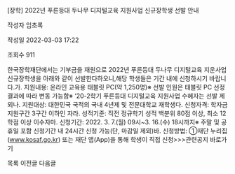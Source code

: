 [장학] 2022년 푸른등대 두나무 디지털교육 지원사업 신규장학생 선발 안내



작성자
임초록


작성일
2022-03-03 17:22


조회수
911




﻿﻿한국장학재단에서는 기부금을 재원으로 2022년 푸른등대 두나무 디지털교육 지운사업 신규장학생을 아래와 같이 선발한다하오니,해당 학생들은 기간 내에 신청하시기 바랍니다.가. 지원내용: 온라인 교육용 태블릿 PC(약 1,250명)※ 선발 인원은 태블릿 PC 선정 결과에 따라 변동 가능함※ ‘20-2학기 푸른등대 디지털교육 지원사업 수혜자는 선발 제외나. 지원대상: 대한민국 국적의 국내 4년제 및 전문대학교 재학생다. 신청자격: 학자금 지원구간 3구간 이하인 자라. 성적기준: 직전 정규학기 성적 백분위 80점 이상, 최소 12학점 이상 이수자마. 신청기간: 2022. 3. 7.(월) 09시~3. 16.(수) 18시까지※ 주말 및 공휴일 포함 신청기간 내 24시간 신청 가능(단, 마감일 제외)바. 신청방법: ①재단 누리집(www.kosaf.go.kr) 또는 재단 앱(App)을 통해 학생이 직접 신청>>>관련공지 바로가기





목록
이전글
다음글




